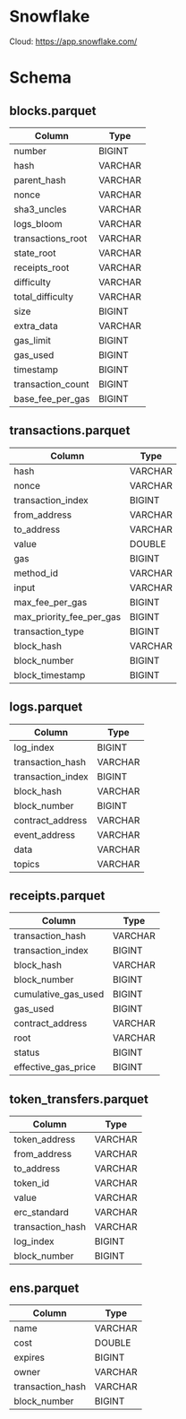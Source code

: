 # Snowflake

Cloud: https://app.snowflake.com/

# Schema

## blocks.parquet

| Column            | Type     |
|-------------------|----------|
| number            | BIGINT   |
| hash              | VARCHAR  |
| parent_hash       | VARCHAR  |
| nonce             | VARCHAR  |
| sha3_uncles       | VARCHAR  |
| logs_bloom        | VARCHAR  |
| transactions_root | VARCHAR  |
| state_root        | VARCHAR  |
| receipts_root     | VARCHAR  |
| difficulty        | VARCHAR  |
| total_difficulty  | VARCHAR  |
| size              | BIGINT   |
| extra_data        | VARCHAR  |
| gas_limit         | BIGINT   |
| gas_used          | BIGINT   |
| timestamp         | BIGINT   |
| transaction_count | BIGINT   |
| base_fee_per_gas  | BIGINT   |


## transactions.parquet

| Column                   | Type       |
|--------------------------|------------|
| hash                     | VARCHAR    |
| nonce                    | VARCHAR    |
| transaction_index        | BIGINT     |
| from_address             | VARCHAR    |
| to_address               | VARCHAR    |
| value                    | DOUBLE     |
| gas                      | BIGINT     |
| method_id                | VARCHAR    |
| input                    | VARCHAR    |
| max_fee_per_gas          | BIGINT     |
| max_priority_fee_per_gas | BIGINT     |
| transaction_type         | BIGINT     |
| block_hash               | VARCHAR    |
| block_number             | BIGINT     |
| block_timestamp          | BIGINT     |

## logs.parquet

| Column            | Type              |
|-------------------|-------------------|
| log_index         | BIGINT            |
| transaction_hash  | VARCHAR           |
| transaction_index | BIGINT            |
| block_hash        | VARCHAR           |
| block_number      | BIGINT            |
| contract_address  | VARCHAR           |
| event_address     | VARCHAR           |
| data              | VARCHAR           |
| topics            | VARCHAR           |


## receipts.parquet

| Column               | Type           |
|----------------------|----------------|
| transaction_hash     | VARCHAR        |
| transaction_index    | BIGINT         |
| block_hash           | VARCHAR        |
| block_number         | BIGINT         |
| cumulative_gas_used  | BIGINT         |
| gas_used             | BIGINT         |
| contract_address     | VARCHAR        |
| root                 | VARCHAR        |
| status               | BIGINT         |
| effective_gas_price  | BIGINT         |

## token_transfers.parquet

| Column             | Type             |
|--------------------|------------------|
| token_address      | VARCHAR          |
| from_address       | VARCHAR          |
| to_address         | VARCHAR          |
| token_id           | VARCHAR          |
| value              | VARCHAR          |
| erc_standard       | VARCHAR          |
| transaction_hash   | VARCHAR          |
| log_index          | BIGINT           |
| block_number       | BIGINT           |

## ens.parquet

| Column             | Type             |
|--------------------|------------------|
| name               | VARCHAR          |
| cost               | DOUBLE           |
| expires            | BIGINT           |
| owner              | VARCHAR          |
| transaction_hash   | VARCHAR          |
| block_number       | BIGINT           |
